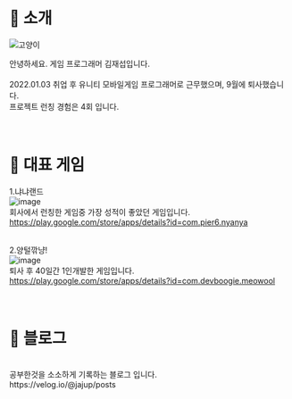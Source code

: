  <div align="left">

  
  # 👋 소개
  
  ![고양이](https://github.com/KRKimJaeSeop/KRKimJaeSeop/assets/85120352/fd7a21c4-b4a2-4c21-8355-71ff261ce977)

  안녕하세요. 게임 프로그래머 김재섭입니다. <br/>  
  2022.01.03 취업 후 유니티 모바일게임 프로그래머로 근무했으며, 9월에 퇴사했습니다. <br/>
  프로젝트 런칭 경험은 4회 입니다. 
   <br/><br/><br/>
  # 🐢 대표 게임
  1.냐냐랜드<br/>
   ![image](https://github.com/user-attachments/assets/1e98f80f-e83d-4285-ac28-91d60a1b4c1b)<br/>
 회사에서 런칭한 게임중 가장 성적이 좋았던 게임입니다.<br/>
 https://play.google.com/store/apps/details?id=com.pier6.nyanya
 <br/> <br/> 
 
  2.양털깎냥!<br/>
  ![image](https://github.com/user-attachments/assets/b3cb4b38-7a00-4326-be50-8d6cebf3feb8)<br/>
 퇴사 후 40일간 1인개발한 게임입니다.<br/>
https://play.google.com/store/apps/details?id=com.devboogie.meowool
 <br/> <br/> <br/>

   # 📖 블로그
   <br/>
   공부한것을 소소하게 기록하는 블로그 입니다.  <br/>
   https://velog.io/@jajup/posts
